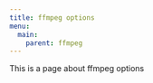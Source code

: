 ```yaml
---
title: ffmpeg options
menu:
  main:
    parent: ffmpeg
---
```


This is a page about ffmpeg options
